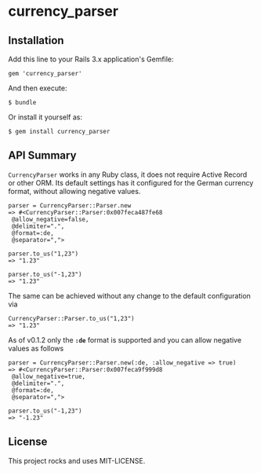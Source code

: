 # currency_parser

## Installation

Add this line to your Rails 3.x application's Gemfile:

```
gem 'currency_parser'
```

And then execute:

```
$ bundle
```

Or install it yourself as:

```
$ gem install currency_parser
```

## API Summary

`CurrencyParser` works in any Ruby class, it does not require Active
Record or other ORM.  Its default settings has it configured for the
German currency format, without allowing negative values.

```
parser = CurrencyParser::Parser.new
=> #<CurrencyParser::Parser:0x007feca487fe68
 @allow_negative=false,
 @delimiter=".",
 @format=:de,
 @separator=",">

parser.to_us("1,23")
=> "1.23"

parser.to_us("-1,23")
=> "1.23"
```

The same can be achieved without any change to the default configuration
via

```
CurrencyParser::Parser.to_us("1,23")
=> "1.23"
```

As of v0.1.2 only the **`:de`** format is supported and you can allow
negative values as follows

```
parser = CurrencyParser::Parser.new(:de, :allow_negative => true)
=> #<CurrencyParser::Parser:0x007feca9f999d8
 @allow_negative=true,
 @delimiter=".",
 @format=:de,
 @separator=",">

parser.to_us("-1,23")
=> "-1.23"
```

## License

This project rocks and uses MIT-LICENSE.
